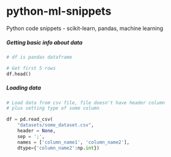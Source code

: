 # python-ml-snippets
Python code snippets - scikit-learn, pandas, machine learning

##### Getting basic info about data

```python
# df is pandas dataframe

# Get first 5 rows
df.head() 

```

##### Loading data

```python
# Load data from csv file, file doesn't have header column
# plus setting type of some column 

df = pd.read_csv(
    "datasets/some_dataset.csv", 
    header = None, 
    sep = ';',
    names = ['column_name1', 'column_name2'],
    dtype={'column_name2':np.int})

```
